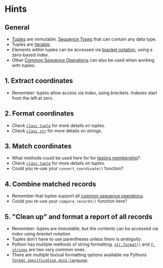 # Hints

## General

- [Tuples](https://docs.python.org/3/tutorial/datastructures.html#tuples-and-sequences) are immutable.
  [Sequence Types](https://docs.python.org/3/library/stdtypes.html#typesseq) that can contain any data type.
- Tuples are [iterable](https://docs.python.org/3/glossary.html#term-iterable).
- Elements within tuples can be accessed via [bracket notation](https://stackoverflow.com/questions/30250282/whats-the-difference-between-the-square-bracket-and-dot-notations-in-python), using a zero-based index.
- Other [Common Sequence Operations](https://docs.python.org/3/library/stdtypes.html#common-sequence-operations) can also be used when working with tuples.

## 1. Extract coordinates

- Remember: tuples allow access via _index_, using _brackets_. Indexes start from the left at zero.

## 2. Format coordinates

- Check [`class tuple`](https://docs.python.org/3/library/stdtypes.html#tuple) for more details on tuples.
- Check [`class str`](https://docs.python.org/3/library/stdtypes.html#text-sequence-type-str) for more details on strings.

## 3. Match coordinates

- What methods could be used here for for [testing membership](https://docs.python.org/3/reference/expressions.html#membership-test-operations)?.
- Check [`class tuple`](https://docs.python.org/3/library/stdtypes.html#tuple) for more details on tuples.
- Could you re-use your `convert_coordinate()` function?

## 4. Combine matched records

- Remember that tuples support all [common sequence operations](https://docs.python.org/3/library/stdtypes.html#common-sequence-operations).
- Could you re-use your `compare_records()` function here?

## 5. "Clean up" and format a report of all records

- Remember: tuples are _immutable_, but the contents can be accessed via _index_ using _bracket notation_.
- Tuples don't have to use parentheses unless there is _ambiguity_.
- Python has multiple methods of string formatting. [`str.format()`](https://docs.python.org/3/library/stdtypes.html#str.format) and [`f-strings`](https://docs.python.org/3/tutorial/inputoutput.html#formatted-string-literals) are two very common ones.
- There are multiple textual formatting options available via Pythons [`format specification mini-language`](https://docs.python.org/3/library/string.html#format-specification-mini-language).
